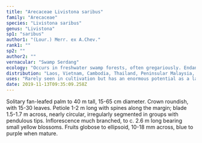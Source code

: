 ```yaml
---
title: "Arecaceae Livistona saribus"
family: "Arecaceae"
species: "Livistona saribus"
genus: "Livistona"
sp1: "saribus"
author1: "(Lour.) Merr. ex A.Chev."
rank1: ""
sp2: ""
author2: ""
vernacular: "Swamp Serdang"
ecology: "Occurs in freshwater swamp forests, often gregariously. Endangered by habitat loss."
distribution: "Laos, Vietnam, Cambodia, Thailand, Peninsular Malaysia, Indonesia (Batam, Sumatra and Kalimantan), the Philippines."
uses: "Rarely seen in cultivation but has an enormous potential as a landscape plant."
date: 2019-11-13T09:35:09.258Z
---
```

Solitary fan-leafed palm to 40 m tall, 15-65 cm diameter. Crown roundish, with 15-30 leaves. Petiole 1-2 m long with spines along the margin; blade 1.5-1.7 m across, nearly circular, irregularly segmented in groups with pendulous tips. Inflorescence much branched, to c. 2.6 m long bearing small yellow blossoms. Fruits globose to ellipsoid, 10-18 mm across, blue to purple when mature.